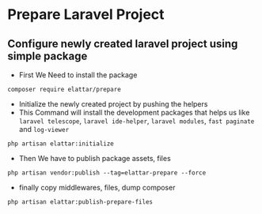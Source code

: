 # Prepare Laravel Project

## Configure newly created laravel project using simple package

- First We Need to install the package
```shell
composer require elattar/prepare
```
- Initialize the newly created project by pushing the helpers
- This Command will install the development packages that helps us like `laravel telescope`, `laravel ide-helper`, `laravel modules`, `fast paginate` and `log-viewer`

```shell
php artisan elattar:initialize
```

- Then We have to publish package assets, files
```shell
php artisan vendor:publish --tag=elattar-prepare --force
```

- finally copy middlewares, files, dump composer
```shell
php artisan elattar:publish-prepare-files
```